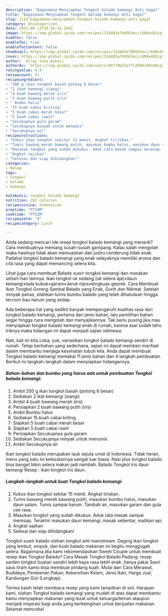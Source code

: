```yaml
---
description: "Bagaimana Menyiapkan Tongkol balado kemangi Anti Gagal"
title: "Bagaimana Menyiapkan Tongkol balado kemangi Anti Gagal"
slug: 1113-bagaimana-menyiapkan-tongkol-balado-kemangi-anti-gagal
category: Uncategorized
date: 2021-06-11T20:26:14.164Z
image: https://img-global.cpcdn.com/recipes/31d483a7b0563ecc/680x482cq70/tongkol-balado-kemangi-foto-resep-utama.jpg
hideToc: false
enableToc: true
enableTocContent: false
thumbnail: https://img-global.cpcdn.com/recipes/31d483a7b0563ecc/680x482cq70/tongkol-balado-kemangi-foto-resep-utama.jpg
cover: https://img-global.cpcdn.com/recipes/31d483a7b0563ecc/680x482cq70/tongkol-balado-kemangi-foto-resep-utama.jpg
author:  Hilmy Isna Ashari
authorAv:  https://img-global.cpcdn.com/users/94778632a77cd506/60x60cq50/avatar.jpg
ratingvalue: 4.4
reviewcount: 21
recipeingredient:
- "200 g ikan tongkol basah potong 6 besar"
- "2 ikat kemangi siangi"
- "4 buah bawang merah iris"
- "2 buah bawang putih iris"
- " Bumbu halus"
- "15 buah cabai kriting"
- "5 buah cabai merah besar"
- "5 buah cabai rawit"
- "Secukupnya gula garam"
- "Secukupnya minyak untuk menumis"
- "Secukupnya air"
recipeinstructions:
- "Kukus ikan tongkol sekitar 15 menit. Angkat tiriskan."
- "Tumis bawang merah bawang putih, masukan bumbu halus, masukan daun salam. Tumis sampai harum. Tambah air, masukan garam dan gula cek rasa."
- "Masukan tongkol yang sudah dikukus. Aduk rata masak sampai meresap. Terakhir masukan daun kemangi, masak sebentar, matikan api."
- "Angkat sajikan"
- "Selesai dan siap dihidangkan!"
categories:
- Resep
tags:
- tongkol
- balado
- kemangi

katakunci: tongkol balado kemangi 
nutrition: 282 calories
recipecuisine: Indonesian
preptime: "PT14M"
cooktime: "PT52M"
recipeyield: "4"
recipecategory: Lunch

---
```



Anda sedang mencari ide resep tongkol balado kemangi yang menarik? Cara membuatnya memang susah-susah gampang. Kalau salah mengolah maka hasilnya tidak akan memuaskan dan justru cenderung tidak enak. Padahal tongkol balado kemangi yang enak selayaknya memiliki aroma dan cita rasa yang dapat memancing selera kita.


Lihat juga cara membuat Balado suwir tongkol kemangi dan masakan sehari-hari lainnya. ikan tongkol uk sedang (uk selera aja)•daun kemangi•lada bubuk•garam•Jeruk nipis•lengkuas geprek. Cara Membuat Ikan Tongkol Goreng Sambal Balado yang Enak, Gurih dan Nikmat. Setelah minyak panas, silahkan tumis bumbu balado yang telah dihaluskan hingga tercium bau harum yang sedap.

Ada beberapa hal yang sedikit banyak mempengaruhi kualitas rasa dari tongkol balado kemangi, pertama dari jenis bahan, lalu pemilihan bahan segar hingga cara mengolah dan menyajikannya. Tak perlu pusing jika mau menyiapkan tongkol balado kemangi enak di rumah, karena asal sudah tahu triknya maka hidangan ini dapat menjadi sajian istimewa.


Nah, kali ini kita coba, yuk, variasikan tongkol balado kemangi sendiri di rumah. Tetap berbahan yang sederhana, sajian ini dapat memberi manfaat dalam membantu menjaga kesehatan tubuh kita. Anda dapat membuat Tongkol balado kemangi memakai 11 jenis bahan dan 4 langkah pembuatan. Berikut ini langkah-langkah dalam menyiapkan hidangannya.

<!--inarticleads1-->

##### Bahan-bahan dan bumbu yang harus ada untuk pembuatan Tongkol balado kemangi:

1. Ambil 200 g ikan tongkol basah (potong 6 besar)
1. Sediakan 2 ikat kemangi (siangi)
1. Ambil 4 buah bawang merah (iris)
1. Persiapkan 2 buah bawang putih (iris)
1. Ambil  Bumbu halus
1. Sediakan 15 buah cabai kriting
1. Siapkan 5 buah cabai merah besar
1. Siapkan 5 buah cabai rawit
1. Persiapkan Secukupnya gula garam
1. Sediakan Secukupnya minyak untuk menumis
1. Ambil Secukupnya air


Ikan tongkol balado merupakan lauk sejuta umat di Indonesia. Tidak heran, menu yang satu ini kelezatannya sangat luar biasa. Nasi plus tongkol balado bisa banget bikin selera makan jadi nambah. Balado Tongkol iris daun kemangi Resep : ikan tongkol iris daun. 

<!--inarticleads2-->

##### Langkah-langkah untuk buat Tongkol balado kemangi:

1. Kukus ikan tongkol sekitar 15 menit. Angkat tiriskan.
1. Tumis bawang merah bawang putih, masukan bumbu halus, masukan daun salam. Tumis sampai harum. Tambah air, masukan garam dan gula cek rasa.
1. Masukan tongkol yang sudah dikukus. Aduk rata masak sampai meresap. Terakhir masukan daun kemangi, masak sebentar, matikan api.
1. Angkat sajikan
1. Selesai dan siap dihidangkan!

Tongkol suwir balado olahan tongkol anti mainstream. Daging ikan tongkol yang lembut, empuk, dan kuah balado makanan ini begitu menggugah selera. Bagaimana jika kami rekomendasikan Sweet Couple untuk membuat resep ikan Tongkol Balado? Cara Masak Tongkol Balado Padang. resep sarden tongkol buatan sendiri lebih kaya rasa lebih enak ,hanya pakai Saori saus tiram kamu bisa membuat pindang kuah. Mulai dari Cara Merawat, Budidaya, Pemberian Pakan, Kebersihan Kolam, Jenis Ikan, Harga Jual, Kandungan Gizi (Lengkap). 

Terima kasih telah membaca resep yang kami tampilkan di sini. Harapan kami, olahan Tongkol balado kemangi yang mudah di atas dapat membantu kamu menyiapkan makanan yang lezat untuk keluarga/teman ataupun menjadi inspirasi bagi anda yang berkeinginan untuk berjualan makanan. Selamat mencoba!
